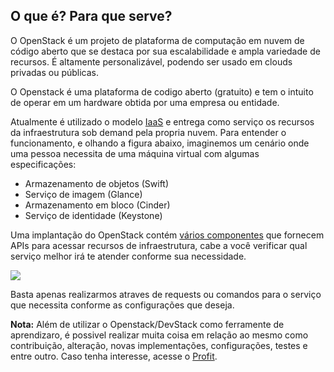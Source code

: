## O que é? Para que serve?

O OpenStack é um projeto de plataforma de computação em nuvem de código aberto que se destaca por sua escalabilidade e
ampla variedade de recursos. É altamente personalizável, podendo ser usado em clouds privadas ou públicas.

O Openstack é uma plataforma de codigo aberto (gratuito) e tem o intuito de operar em um hardware obtida por uma
empresa ou entidade.

Atualmente é utilizado o modelo [IaaS](https://cloud.google.com/learn/what-is-iaas) e entrega como serviço os recursos
da infraestrutura sob demand pela propria nuvem. Para entender o funcionamento, e olhando a figura abaixo, imaginemos um
cenário onde uma pessoa necessita de uma máquina virtual com algumas especificações:

- Armazenamento de objetos (Swift)
- Serviço de imagem (Glance)
- Armazenamento em bloco (Cinder)
- Serviço de identidade (Keystone)

Uma implantação do OpenStack contém 
[vários componentes](https://www.openstack.org/software/project-navigator/openstack-components#openstack-services) 
que fornecem APIs para acessar recursos de infraestrutura, cabe a você
verificar qual serviço melhor irá te atender conforme sua necessidade.

![](https://www.laintimes.com/wp-content/uploads/2020/02/schema-open-stack.png)

Basta apenas realizarmos atraves de requests ou comandos para o serviço que necessita conforme as configurações que
deseja.

**Nota:** Além de utilizar o Openstack/DevStack como ferramente de aprendizaro, é possivel realizar muita coisa em 
relação ao mesmo como contribuição, alteração, novas implementações, configurações, testes e entre outro. Caso tenha 
interesse, acesse o [Profit](https://docs.openstack.org/devstack/latest/#profit).
